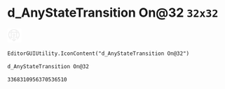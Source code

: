 # d_AnyStateTransition On@32 `32x32`
<img src="/img/d_AnyStateTransition%20On@32.png" width=32 height=32>

``` CSharp
EditorGUIUtility.IconContent("d_AnyStateTransition On@32")
```
```
d_AnyStateTransition On@32
```
```
3368310956370536510
```

